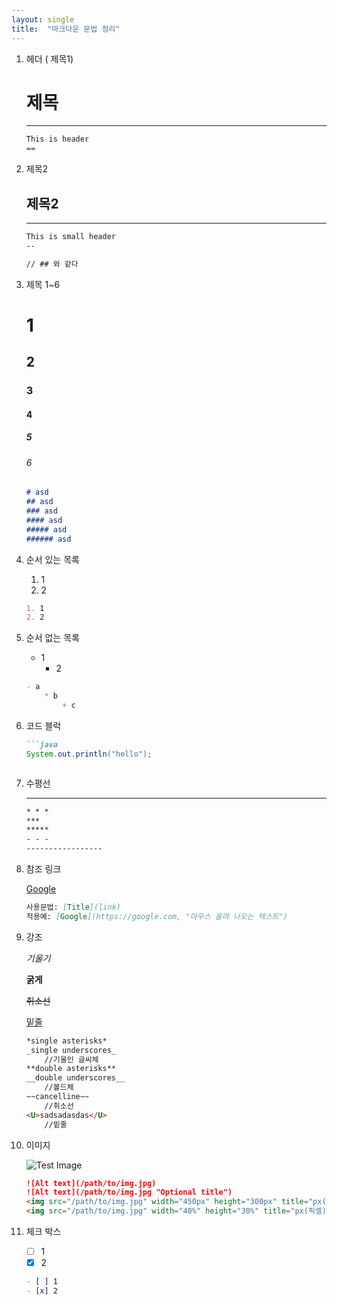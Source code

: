```yaml
---
layout: single
title:  "마크다운 문법 정리"
---
```


1. 헤더 ( 제목1)
    
    # 제목
    
    ---
    
    ```markdown
    This is header
    ==
    ```
    
2. 제목2
    
    ## 제목2
    
    ---
    
    ```markdown
    This is small header
    --
    
    // ## 와 같다
    ```
    
3. 제목 1~6
    
    # 1
    
    ## 2
    
    ### 3

    #### 4

    ##### 5

    ###### 6
    
    ```markdown
    # asd
    ## asd
    ### asd
    #### asd
    ##### asd
    ###### asd
    ```
    
4. 순서 있는 목록
    
    1. 1
    2. 2
    
    ```markdown
    1. 1
    2. 2
    ```
    
5. 순서 없는 목록
    - 1
        - 2
    
    ```markdown
    - a
    	* b
    		+ c
    ```
    
6. 코드 블럭
    
    ```markdown
    ```java
    System.out.println("hello");
    ```
    ```
    
7. 수평선

    ---
    
    ```markdown
    * * *
    ***
    *****
    - - -
    -----------------
    ```
    
8. 참조 링크
    
    [Google](https://google.com, "마우스 올려 나오는 텍스트")
    
    ```markdown
    사용문법: [Title](link)
    적용예: [Google](https://google.com, "마우스 올려 나오는 텍스트")
    ```
    
9. 강조
    
    *기울기*
    
    **굵게**
    
    ~~취소선~~
    
    <U>밑줄</U>
    
    ```markdown
    *single asterisks*
    _single underscores_
        //기울인 글씨체
    **double asterisks**
    __double underscores__
        //볼드체
    ~~cancelline~~
        //취소선
    <U>sadsadasdas</U>
        //밑줄
    ```
    
10. 이미지
    
    ![Test Image](https://pbs.twimg.com/media/EA9UJBjU4AAdkCm.jpg)

    ```markdown
    ![Alt text](/path/to/img.jpg)
    ![Alt text](/path/to/img.jpg "Optional title")
    <img src="/path/to/img.jpg" width="450px" height="300px" title="px(픽셀) 크기 설정" alt="RubberDuck"></img><br/>
    <img src="/path/to/img.jpg" width="40%" height="30%" title="px(픽셀) 크기 설정" alt="RubberDuck"></img>
    ```
    
11. 체크 박스
    - [ ]  1
    - [x]  2
    
    ```markdown
    - [ ] 1
    - [x] 2
    ```